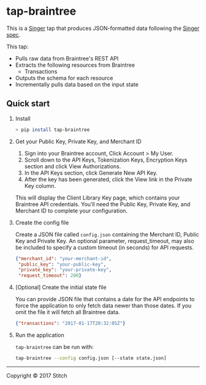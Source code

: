 # tap-braintree

This is a [Singer](https://singer.io) tap that produces JSON-formatted data following the [Singer spec](https://github.com/singer-io/getting-started/blob/master/SPEC.md).

This tap:
- Pulls raw data from Braintree's REST API
- Extracts the following resources from Braintree
  - Transactions
- Outputs the schema for each resource
- Incrementally pulls data based on the input state

## Quick start

1. Install

    ```bash
    > pip install tap-braintree
    ```

2. Get your Public Key, Private Key, and Merchant ID


    1. Sign into your Braintree account, Click Account > My User.
    2. Scroll down to the API Keys, Tokenization Keys, Encryption Keys section and click View Authorizations.
    3. In the API Keys section, click Generate New API Key.
    4. After the key has been generated, click the View link in the Private Key column.

    This will display the Client Library Key page, which contains your Braintree API credentials. You’ll need the Public Key, Private Key, and Merchant ID to complete your configuration.

3. Create the config file

    Create a JSON file called `config.json` containing the Merchant ID, Public Key and Private Key.
    An optional parameter, request_timeout, may also be included to specify a custom timeout (in seconds) for API requests.

    ```json
    {"merchant_id": "your-merchant-id",
     "public_key": "your-public-key",
     "private_key": "your-private-key",
     "request_timeout": 200}
    ```

4. [Optional] Create the initial state file

    You can provide JSON file that contains a date for the API endpoints
    to force the application to only fetch data newer than those dates.
    If you omit the file it will fetch all Braintree data.

    ```json
    {"transactions": "2017-01-17T20:32:05Z"}
    ```

5. Run the application

    `tap-braintree` can be run with:

    ```bash
    tap-braintree --config config.json [--state state.json]
    ```

---

Copyright &copy; 2017 Stitch
